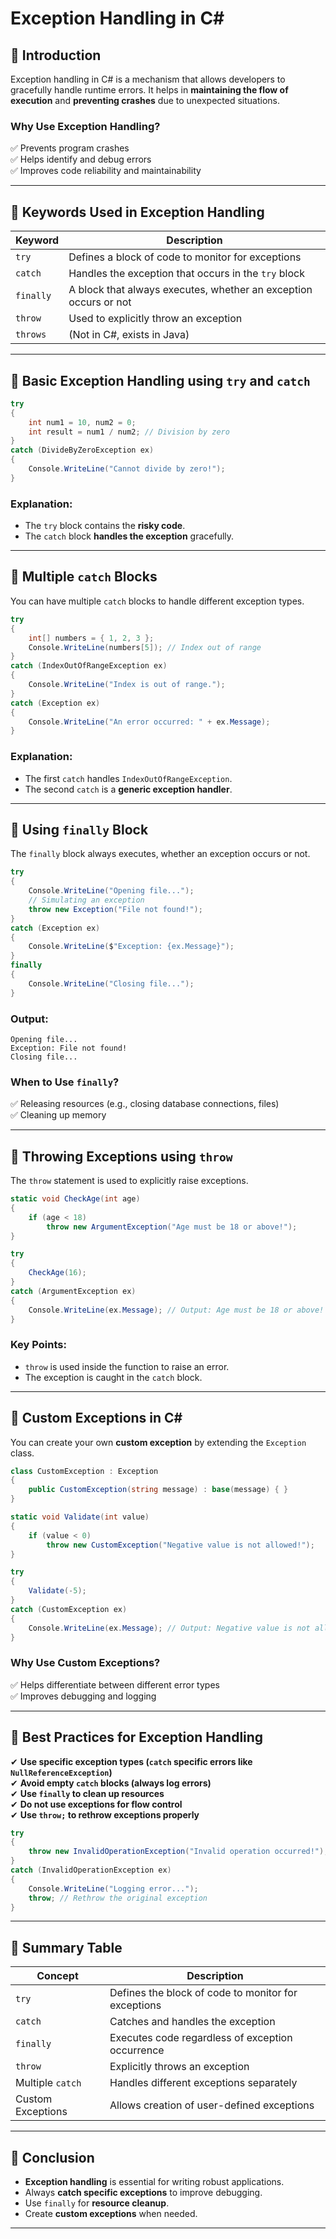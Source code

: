 ﻿# Exception Handling in C#

## 📌 Introduction
Exception handling in C# is a mechanism that allows developers to gracefully handle runtime errors. It helps in **maintaining the flow of execution** and **preventing crashes** due to unexpected situations.

### Why Use Exception Handling?
✅ Prevents program crashes  
✅ Helps identify and debug errors  
✅ Improves code reliability and maintainability  

---

## 🚀 Keywords Used in Exception Handling

| **Keyword**    | **Description** |
|--------------|----------------|
| `try`       | Defines a block of code to monitor for exceptions |
| `catch`     | Handles the exception that occurs in the `try` block |
| `finally`   | A block that always executes, whether an exception occurs or not |
| `throw`     | Used to explicitly throw an exception |
| `throws`    | (Not in C#, exists in Java) |

---

## 🔹 Basic Exception Handling using `try` and `catch`
```csharp
try
{
    int num1 = 10, num2 = 0;
    int result = num1 / num2; // Division by zero
}
catch (DivideByZeroException ex)
{
    Console.WriteLine("Cannot divide by zero!");
}
```
### **Explanation**:
- The `try` block contains the **risky code**.
- The `catch` block **handles the exception** gracefully.

---

## 🔹 Multiple `catch` Blocks
You can have multiple `catch` blocks to handle different exception types.

```csharp
try
{
    int[] numbers = { 1, 2, 3 };
    Console.WriteLine(numbers[5]); // Index out of range
}
catch (IndexOutOfRangeException ex)
{
    Console.WriteLine("Index is out of range.");
}
catch (Exception ex)
{
    Console.WriteLine("An error occurred: " + ex.Message);
}
```
### **Explanation**:
- The first `catch` handles `IndexOutOfRangeException`.
- The second `catch` is a **generic exception handler**.

---

## 🔹 Using `finally` Block
The `finally` block always executes, whether an exception occurs or not.

```csharp
try
{
    Console.WriteLine("Opening file...");
    // Simulating an exception
    throw new Exception("File not found!");
}
catch (Exception ex)
{
    Console.WriteLine($"Exception: {ex.Message}");
}
finally
{
    Console.WriteLine("Closing file...");
}
```
### **Output**:
```
Opening file...
Exception: File not found!
Closing file...
```

### **When to Use `finally`?**
✅ Releasing resources (e.g., closing database connections, files)  
✅ Cleaning up memory  

---

## 🔹 Throwing Exceptions using `throw`
The `throw` statement is used to explicitly raise exceptions.

```csharp
static void CheckAge(int age)
{
    if (age < 18)
        throw new ArgumentException("Age must be 18 or above!");
}

try
{
    CheckAge(16);
}
catch (ArgumentException ex)
{
    Console.WriteLine(ex.Message); // Output: Age must be 18 or above!
}
```
### **Key Points**:
- `throw` is used inside the function to raise an error.
- The exception is caught in the `catch` block.

---

## 🔹 Custom Exceptions in C#
You can create your own **custom exception** by extending the `Exception` class.

```csharp
class CustomException : Exception
{
    public CustomException(string message) : base(message) { }
}

static void Validate(int value)
{
    if (value < 0)
        throw new CustomException("Negative value is not allowed!");
}

try
{
    Validate(-5);
}
catch (CustomException ex)
{
    Console.WriteLine(ex.Message); // Output: Negative value is not allowed!
}
```

### **Why Use Custom Exceptions?**
✅ Helps differentiate between different error types  
✅ Improves debugging and logging  

---

## 📌 Best Practices for Exception Handling
✔ **Use specific exception types (`catch` specific errors like `NullReferenceException`)**  
✔ **Avoid empty `catch` blocks (always log errors)**  
✔ **Use `finally` to clean up resources**  
✔ **Do not use exceptions for flow control**  
✔ **Use `throw;` to rethrow exceptions properly**  

```csharp
try
{
    throw new InvalidOperationException("Invalid operation occurred!");
}
catch (InvalidOperationException ex)
{
    Console.WriteLine("Logging error...");
    throw; // Rethrow the original exception
}
```

---

## 📌 Summary Table

| **Concept**          | **Description** |
|---------------------|----------------|
| `try`              | Defines the block of code to monitor for exceptions |
| `catch`            | Catches and handles the exception |
| `finally`          | Executes code regardless of exception occurrence |
| `throw`            | Explicitly throws an exception |
| Multiple `catch`   | Handles different exceptions separately |
| Custom Exceptions  | Allows creation of user-defined exceptions |

---

## 📌 Conclusion
- **Exception handling** is essential for writing robust applications.
- Always **catch specific exceptions** to improve debugging.
- Use `finally` for **resource cleanup**.
- Create **custom exceptions** when needed.

---